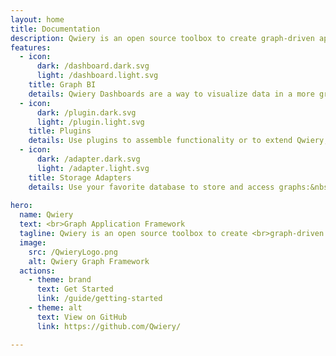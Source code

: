 ```yaml
---
layout: home
title: Documentation
description: Qwiery is an open source toolbox to create graph-driven apps.
features:
  - icon:
      dark: /dashboard.dark.svg
      light: /dashboard.light.svg
    title: Graph BI
    details: Qwiery Dashboards are a way to visualize data in a more graphical way. They are a collection of widgets that can be arranged in a grid. The widgets can be of various types, such as charts, tables, and maps.  
  - icon: 
      dark: /plugin.dark.svg
      light: /plugin.light.svg
    title: Plugins
    details: Use plugins to assemble functionality or to extend Qwiery, see e.g. <strong><a href="/plugins/semantic/">the semantic extensions</a></strong> or <strong><a href="/plugins/schema/">the schema and ontology plugin</a></strong>. Creating your own plugins is simple, see our <strong><a href="/dal/plugins">plugins guide</a></strong>.
  - icon:
      dark: /adapter.dark.svg
      light: /adapter.light.svg
    title: Storage Adapters
    details: Use your favorite database to store and access graphs:&nbsp;<a href="/adapters/cypher/">Neo4j</a>, <a href="/adapters/sparql/">AWS Neptune</a>, <a href="/adapters/sql/">MySql</a>, ...
 
hero:
  name: Qwiery
  text: <br>Graph Application Framework 
  tagline: Qwiery is an open source toolbox to create <br>graph-driven apps.  
  image:
    src: /QwieryLogo.png
    alt: Qwiery Graph Framework
  actions:
    - theme: brand
      text: Get Started
      link: /guide/getting-started
    - theme: alt
      text: View on GitHub
      link: https://github.com/Qwiery/

---
```


